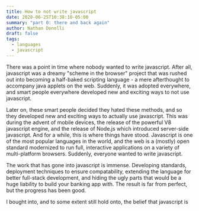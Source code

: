 ```yaml
---
title: How to not write javascript
date: 2020-06-25T10:38:10-05:00
summary: "part 0: there and back again"
author: Nathan Donolli
draft: false 
tags:
  - languages
  - javascript
---
```


There was a point in time where nobody wanted to write javascript.  After all, javascript was a dreamy "scheme in the browser" project that was rushed out into becoming a half-baked scripting language - a mere afterthought to accompany java applets on the web.  Suddenly, it was adopted everywhere, and smart people everywhere developed new and exciting ways to not use javascript.

Later on, these smart people decided they hated these methods, and so they developed new and exciting ways to actually use javascript. This was during the advent of mobile devices, the release of the powerful V8 javascript engine, and the release of Node.js which introduced server-side javascript. And for a while, this is where things have stood.  Javascript is one of the most popular languages in the world, and the web is a (mostly) open standard modernized to run full, interactive applications on a variety of multi-platform browsers. Suddenly, everyone wanted to write javascript. 

The work that has gone into javascript is immense. Developing standards, deployment techniques to ensure compatability, extending the language for better full-stack development, and hiding the ugly parts that would be a huge liability to build your banking app with. The result is far from perfect, but the progress has been good.

I bought into, and to some extent still hold onto, the belief that javascript is





